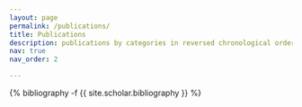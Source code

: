 ```yaml
---
layout: page
permalink: /publications/
title: Publications
description: publications by categories in reversed chronological order. generated by jekyll-scholar.
nav: true
nav_order: 2

---
```


<!-- _pages/publications.md -->

<div class="publications">

{% bibliography -f {{ site.scholar.bibliography }} %}

</div>
